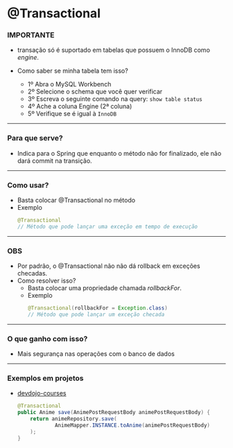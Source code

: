 # @Transactional

### IMPORTANTE

* transação só é suportado em tabelas que possuem o InnoDB como _engine_.

* Como saber se minha tabela tem isso?
  * 1º Abra o MySQL Workbench
  * 2º Selecione o schema que você quer verificar
  * 3º Escreva o seguinte comando na query: ```show table status```
  * 4º Ache a coluna Engine (2ª coluna)
  * 5º Verifique se é igual à ```InnoDB```

---

### Para que serve?

* Indica para o Spring que enquanto o método não for finalizado, ele não dará commit na transição.

---

### Como usar?

* Basta colocar @Transactional no método
* Exemplo
  ```java
  @Transactional
  // Método que pode lançar uma exceção em tempo de execução
  ```

---

### OBS

* Por padrão, o @Transactional não não dá rollback em exceções checadas.
* Como resolver isso?
  * Basta colocar uma propriedade chamada _rollbackFor_.
  * Exemplo
    ```java
    @Transactional(rollbackFor = Exception.class)
    // Método que pode lançar um exceção checada
    ```
    
---

### O que ganho com isso?

* Mais segurança nas operações com o banco de dados

---

### Exemplos em projetos

* [devdojo-courses](https://github.com/ImGabreuw/devdojo-courses/blob/master/spring-boot-2-essentials/trasacao/src/main/java/me/gabreuw/trasacao/service/AnimeService.java)
  ```java
  @Transactional
  public Anime save(AnimePostRequestBody animePostRequestBody) {
      return animeRepository.save(
              AnimeMapper.INSTANCE.toAnime(animePostRequestBody)
      );
  }
  ```
